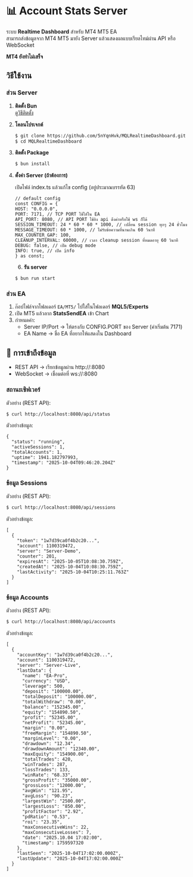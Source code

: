 # 📊 Account Stats Server

ระบบ **Realtime Dashboard** สำหรับ MT4 MT5 EA  
สามารถส่งข้อมูลจาก MT4 MT5 มายัง Server แล้วแสดงผลแบบเรียลไทม์ผ่าน API หรือ WebSocket

**MT4 ยังทำไม่เสร็จ**

## วิธีใช้งาน

### ส่วน Server

1. **ติดตั้ง Bun**  
   [ดูวิธีติดตั้ง](https://bun.com/docs/installation)

2. **โคลนโปรเจกต์**
   ```bash
   $ git clone https://github.com/5nYqnHvk/MQLRealtimeDashboard.git
   $ cd MQLRealtimeDashboard
   ```
3. **ติดตั้ง Package**

   ```bash
   $ bun install
   ```

4. **ตั้งค่า Server (ถ้าต้องการ)**

   เปิดไฟล์ index.ts แล้วแก้ไข config (อยู่ประมาณบรรทัด 63)

   ```
   // default config
   const CONFIG = {
   HOST: "0.0.0.0",
   PORT: 7171, // TCP PORT ใช้ใส่ใน EA
   API_PORT: 8080, // API PORT ใช้ยิง api ดึงค่าหรือใช้ ws ก็ได้
   SESSION_TIMEOUT: 24 * 60 * 60 * 1000, // เปลี่ยน session ทุกๆ 24 ชั่วโมง
   MESSAGE_TIMEOUT: 60 * 1000, // ไม่รับข้อความที่นานเกิน 60 วินาที
   MAX_COUNTER_GAP: 100,
   CLEANUP_INTERVAL: 60000, // เวลา cleanup session ที่หมดอายุ 60 วินาที
   DEBUG: false, // เปิด debug mode
   INFO: true, // เปิด info
   } as const;
   ```

   6. **รัน server**

   ```bash
   $ bun run start
   ```

### ส่วน EA

1. ก๊อปไฟล์จากโฟลเดอร์ `EA/MT5/` ไปใส่ในโฟลเดอร์ **MQL5/Experts**
2. เปิด MT5 แล้วลาก **StatsSendEA** เข้า Chart
3. กำหนดค่า:
   - Server IP/Port → ให้ตรงกับ CONFIG.PORT ของ Server (ค่าเริ่มต้น 7171)
   - EA Name → ชื่อ EA ที่อยากให้แสดงใน Dashboard

## 📡 การเข้าถึงข้อมูล

- REST API → เรียกข้อมูลผ่าน http://<server-ip>:8080
- WebSocket → เชื่อมต่อที่ ws://<server-ip>:8080

### สถานะเซิฟเวอร์

ตัวอย่าง (REST API):

```bash
$ curl http://localhost:8080/api/status
```

ตัวอย่างข้อมูล:

```
{
  "status": "running",
  "activeSessions": 1,
  "totalAccounts": 1,
  "uptime": 1941.182797993,
  "timestamp": "2025-10-04T09:46:20.204Z"
}
```

### ข้อมูล Sessions

ตัวอย่าง (REST API):

```bash
$ curl http://localhost:8080/api/sessions
```

ตัวอย่างข้อมูล:

```
[
  {
    "token": "1w7d39ca0f4b2c20...",
    "account": 1100319472,
    "server": "Server-Demo",
    "counter": 201,
    "expiresAt": "2025-10-05T10:08:30.759Z",
    "createdAt": "2025-10-04T10:08:30.759Z",
    "lastActivity": "2025-10-04T10:25:11.763Z"
  }
]
```

### ข้อมูล Accounts

ตัวอย่าง (REST API):

```bash
$ curl http://localhost:8080/api/accounts
```

ตัวอย่างข้อมูล:

```
[
  {
    "accountKey": "1w7d39ca0f4b2c20...",
    "account": 1100319472,
    "server": "Server-Live",
    "lastData": {
      "name": "EA-Pro",
      "currency": "USD",
      "leverage": 500,
      "deposit": "100000.00",
      "totalDeposit": "100000.00",
      "totalWithdraw": "0.00",
      "balance": "152345.00",
      "equity": "154890.50",
      "profit": "52345.00",
      "netProfit": "52345.00",
      "margin": "0.00",
      "freeMargin": "154890.50",
      "marginLevel": "0.00",
      "drawdown": "12.34",
      "drawdownAmount": "12340.00",
      "maxEquity": "154900.00",
      "totalTrades": 420,
      "winTrades": 287,
      "lossTrades": 133,
      "winRate": "68.33",
      "grossProfit": "35000.00",
      "grossLoss": "12000.00",
      "avgWin": "121.95",
      "avgLoss": "90.23",
      "largestWin": "2500.00",
      "largestLoss": "850.00",
      "profitFactor": "2.92",
      "pdRatio": "0.53",
      "roi": "23.35",
      "maxConsecutiveWins": 22,
      "maxConsecutiveLosses": 7,
      "date": "2025.10.04 17:02:00",
      "timestamp": 1759597320
    },
    "lastSeen": "2025-10-04T17:02:00.000Z",
    "lastUpdate": "2025-10-04T17:02:00.000Z"
  }
]
```
